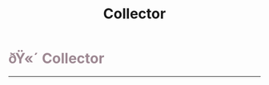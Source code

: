 ﻿---
lang: en-US
title: Collector
prev:
next:
---

# <font color="#9d8892">ðŸ«´ <b>Collector</b></font> <Badge text="Chaos" type="tip" vertical="middle"/>
---

